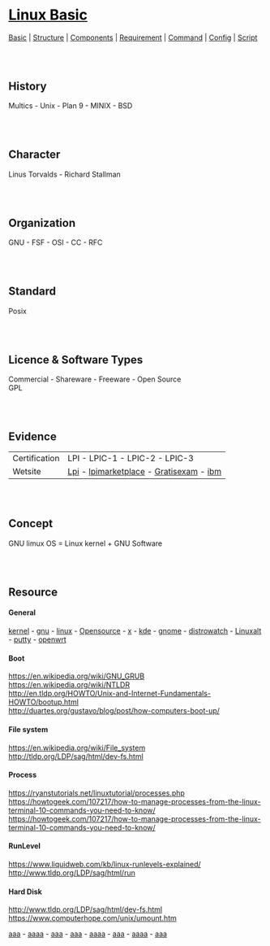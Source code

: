 <style>
.md1{margin-top: 75px;}
.md2{margin-top: 50px;}
.md3{margin-top: 25px;}
.tbl1 td#header{background-color: D1ECCF}
</style>

# [<span style="color:black;">Linux Basic</span>](Linux.md)
[Basic](Linux-Basic.md) | [Structure](Linux-Structure.md) | [Components](Linux-Components.md) | [Requirement](Linux-Requirement.md) | [Command](Linux-Command.md) | [Config](Linux-Config.md) | [Script](Linux-Script.md)

<div class="md1"></div>

## History
Multics - Unix - Plan 9 - MINIX - BSD



<div class="md1"></div>

## Character
Linus Torvalds - Richard Stallman



<div class="md1"></div>

## Organization
GNU - FSF  -  OSI  -  CC  -  RFC



<div class="md1"></div>

## Standard
Posix



<div class="md1"></div>

## Licence & Software Types
Commercial  -  Shareware  -  Freeware  -  Open Source
<br>
GPL



<div class="md1"></div>

## Evidence
<table><tbody>
<tr><td rowspan="1">Certification</td><td>LPI  -  LPIC-1  -  LPIC-2  -  LPIC-3</td></tr>
<tr><td rowspan="1">Wetsite</td><td><a href="http://Lpi.org" target="_blank">Lpi</a> - <a href="http://lpimarketplace.com" target="_blank">lpimarketplace</a> - <a href="http://Gratisexam.com" target="_blank">Gratisexam</a> - <a href="http://ibm.com/developerworks/library/l-lpic1-map/" target="_blank">ibm</a></td></tr>
</tbody></table>




<div class="md1"></div>

## Concept
GNU limux OS = Linux kernel + GNU Software



<div class="md1"></div>

## Resource
#### General
<div>
<a href="http://www.kernel.org/" target="_blank">kernel</a> - 
<a href="http://www.gnu.org/" target="_blank">gnu</a> - 
<a href="http://www.linux.com/" target="_blank">linux</a> - 
<a href="http://Opensource.com" target="_blank">Opensource</a> -
<a href="http://x.org " target="_blank">x</a> - 
<a href="http://kde.org " target="_blank">kde</a> - 
<a href="http://gnome.org " target="_blank">gnome</a> - 
<a href="http://www.distrowatch.com/" target="_blank">distrowatch</a> -
<a href=" http://Linuxalt.com" target="_blank">Linuxalt</a> - 
<a href="http://putty.org" target="_blank">putty</a> - 
<a href="http://openwrt.org" target="_blank">openwrt</a> 
</div>

#### Boot
https://en.wikipedia.org/wiki/GNU_GRUB <br>
https://en.wikipedia.org/wiki/NTLDR <br>
http://en.tldp.org/HOWTO/Unix-and-Internet-Fundamentals-HOWTO/bootup.html <br>
http://duartes.org/gustavo/blog/post/how-computers-boot-up/ <br>

#### File system
https://en.wikipedia.org/wiki/File_system <br>
http://tldp.org/LDP/sag/html/dev-fs.html <br>

#### Process
https://ryanstutorials.net/linuxtutorial/processes.php <br>
https://howtogeek.com/107217/how-to-manage-processes-from-the-linux-terminal-10-commands-you-need-to-know/ <br>
https://howtogeek.com/107217/how-to-manage-processes-from-the-linux-terminal-10-commands-you-need-to-know/ <br>

#### RunLevel
https://www.liquidweb.com/kb/linux-runlevels-explained/ <br>
http://www.tldp.org/LDP/sag/html/run

#### Hard Disk
http://www.tldp.org/LDP/sag/html/dev-fs.html <br>
https://www.computerhope.com/unix/umount.htm <br>

<div>
<a href="" target="_blank">aaa</a> - 
<a href="" target="_blank">aaaa</a> - 
<a href="" target="_blank">aaa</a> - 
<a href="" target="_blank">aaa</a> - 
<a href="" target="_blank">aaaa</a> - 
<a href="" target="_blank">aaa</a> - 
<a href="" target="_blank">aaaa</a> - 
<a href="" target="_blank">aaa</a>
</div>




